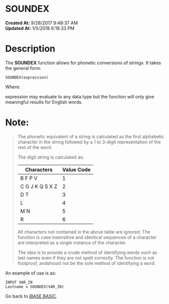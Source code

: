 # SOUNDEX

**Created At:** 9/28/2017 9:48:37 AM  
**Updated At:** 1/5/2018 6:18:33 PM  


# Description

The **SOUNDEX** function allows for phonetic conversions of strings. It takes the general form:

```
SOUNDEX(expression)
```

Where:

expression may evaluate to any data type but the function will only give meaningful results for English words.

# Note:


> The phonetic equivalent of a string is calculated as the first alphabetic character in the string followed by a 1 to 3-digit representation of the rest of the word.
> 
> The digit string is calculated as:
> 
> 
> | Characters<br> | Value Code<br> |
> | --- | --- |
> | B F P V<br> | 1<br> |
> | C G J K Q S X Z<br> | 2<br> |
> | D T<br> | 3<br> |
> | L<br> | 4<br> |
> | M N<br> | 5<br> |
> | R<br> | 6<br> |
> 
> 
> 
> 
> All characters not contained in the above table are ignored. The function is case insensitive and identical sequences of a character are interpreted as a single instance of the character.
> 
> The idea is to provide a crude method of identifying words such as last names even if they are not spelt correctly. The function is not foolproof, andshould not be the sole method of identifying a word.


An example of use is as:

```
INPUT VAR_IN
Lastname = SOUNDEX(VAR_IN)
```



Go back to [jBASE BASIC](263498-jbase-basic).


